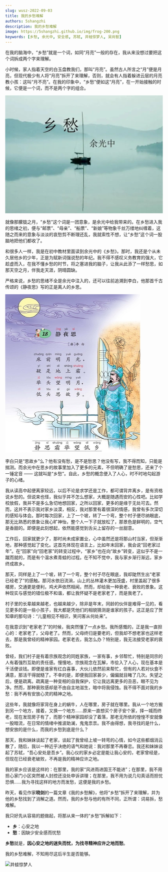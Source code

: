 ```yaml
---
slug: wusz-2022-09-03
title: 我的乡愁难解
authors: 5shangzhi
description: 我的乡愁难解
image: https://5shangzhi.github.io/img/frog-200.png
keywords: [乡愁, 余光中, 安全感, 苏轼, 井蛙惊梦人, 吴尚智]
---
```


在我的脑海中，“乡愁”就是一个词，如同“月亮”一般的存在，我从来没想过要把这个词拆成两个字来理解。

小时候，家人指着天空的白玉盘教我们，那叫“月亮”。虽然古人所言之“月”便是月亮，但现代极少有人将“月亮”拆开了来理解，否则，就会有人指着躲进云层的月亮教小孩：这叫“月不亮”。在我的印象中，“乡愁”便如这“月亮”，在一开始接触的时候，它便是一个词，而不是两个字的组合。

![井蛙惊梦人](images/2022-09-03/1.jpeg)

就像那朦胧之月，“乡愁”这个词是一团意象，是余光中给我带来的。在乡愁进入我的思绪之初，便与“邮票”、“母亲”、“船票”、“新娘”等物象千丝万缕地纠缠着，这随之而来的意象与淡淡的哀愁剪不断理还乱，我就索性不想，让“乡愁”这个词一股脑地把他们都收了。

和很多人一样，我是在初中教材里面读到余光中的《乡愁》。那时，我还是个从未久居他乡的少年，正是为赋新词强说愁的年纪。我不得不感叹义务教育的强大，它趁虚而入，在我不懂乡愁的时节，将之塞进我的脑子，让我从此添了一样愁思，如那天空之月，伴我走天涯，阴晴圆缺。

严格来说，乡愁的思绪不全是余光中注入的，还可以往前追溯到李白，他那首千古传颂的《静夜思》写的正是离人的乡思。

![井蛙惊梦人](images/2022-09-03/2.jpeg)

李白只是“思故乡”么？他有没有愁，是不是愁思？他没有写，我不得而知，只能是揣测。而余光中在思乡的故事里加入了更多的元素，不但明确了是愁思，还来了个一锤定音 —— 这就叫是“乡愁”。自此，乡愁的概念便入了人心，时不时地勾起游子的心绪。

我从读高中起便离家较远，以后不论是求学还是工作，都可谓背井离乡，是有资格说乡愁的。但说来也怪，我似乎并不怎么想家，大概是随遇而安的心性吧。比如学校放假，我并不是多么急切地想回家，之所以回家，更多的是缘于无处可去。然而，这并不表示我对家乡淡漠，相反，我对那里有着很深的情感，我曾有多次深切的感知与体会。那时每次回家，上了一个坡，转了一个弯，整个村子便尽纳眼底，那无比熟悉的景象让我心旷神怡，整个人一下子就放松了，那景色是鲜明的，空气是香甜的。即便是此刻想起，依然能感觉到舌尖上留存的一丝甜意。

工作后，回家就更少了，那时尚未成家置业，心中虽然还是将那山村当家，但渐渐地，那种感觉起了变化。这首先体现在语言上，比如年末回家，我会说“回老家过年”。在“回家”向“回老家”的转变过程中，“家乡”也在向“故乡”转变，这似乎不是一蹴而就的，而是有个温水煮青蛙的过程。在不知不觉中，我与家乡渐行渐远，家乡终成故乡。

那天，同样是上了一个坡，转了一个弯，整个村子尽在眼底，我却陡然生出“老家已经老了”的感触。那河水依旧流淌，山上的丛林灌木更加茂盛，村里盖起了很多楼房，交通更是便利，鸡犬声依然相闻，然而，却给我一种衰老、衰败的景象。这种现实与感觉的错位极不和谐，都让我怀疑不是老家老了，而是我老了。

村子里的长辈越来越老，也越来越少，除非是年末，同龄的伙伴是难得一见的，看见更多的是一些小孩子，我大都是凭他们的相貌猜测是谁家的孩子。这正是应了贺知章的那句诗：“儿童相见不相识，笑问客从何处来”。

在我意识到“老家老了”的时候，我突然懂了一点乡愁。我所感慨的，正是我一直担心的：老家老了，父母老了。然而，父母终归是要老的，但我却不想老家也这样老去，那是我曾经的精神家园。老家老去，我怎么办？特别是，我无法接受老家的衰败。

曾经，我们村子是有着宗族观念的同姓家族，一家有事，乡邻帮忙，特别是同宗的人有着强烈互助的责任感。慢慢地，宗族观念在瓦解，市侩入了人心，现在基本是干活便谈钱。即便是谁家有红白喜事，大伙儿依然前来帮忙，但有的人若对伙食不满意，那活干得就糙了。不幸的是，即便我回家甚少，偏偏就目睹了几次。失望之后，便是疏离。疏离是一种变相的自我保护，它让我远离更多的丑恶，眼不见为净。然而，那种衰败感却是不由自主地滋生，暗中将我侵蚀。我不得不面对我的乡愁：我不再有安放心灵的精神之地。

这些年，我就像将家背在身上的蜗牛，人在哪里，房子就在哪里。我从一个地方搬到另一个地方，接着，又换一个地方……原来一直想买个房子安个家，择一城而终老，现在发现房子有了，而那个精神家园却没了着落，那老无所依的惶惶不安就像一股暗流，在日常的情绪中推波助澜，鬼鬼祟祟。我不由得想，我寻找的是什么，想安放的是什么，而我的乡愁到底是什么？

那天，我和妹妹谈起了老家，谈起了我曾经上坡一转弯的心情，如今这些都烟消云散了，随后，我以一种近乎决绝的语气和她说：我对那里不再眷恋。我还和妹妹谈起了苏轼，“吾心安处是吾乡”。我心仪的家乡必定是能让我心安的，老家曾经是，但现在已经衰老破败，不再是我的精神应许之地。

我的家乡应该是这样的：在那里，我的家“风进雨进国王不能进”；在那里，我不用担心家门小区突然被人封控还没处申诉讲理；在那里，我不用为说几句真话而担忧恐惧……我为寻找这样的地方而发愁，这便是我的乡愁。

昨天，看见作家**晓剑**的一篇文章《我的乡愁解》，他将“乡愁”拆开了来理解，并为他的乡愁找到了消解之道。然而，我的乡愁与他的有所不同，正所谓：词易拆，愁难解。

我只好先从容易的题做起，将那从来一体的“乡愁”拆解如下：

- **乡**：心安之地
- **愁**：因缺少安全感而忧愁

**乡愁**就是，**因心安之地的迷失而忧，为找寻精神应许之地而愁**。

我的乡愁难解，不知用尽这后半生是否能够。

![井蛙惊梦人](https://5shangzhi.github.io/img/frog.jpeg)
